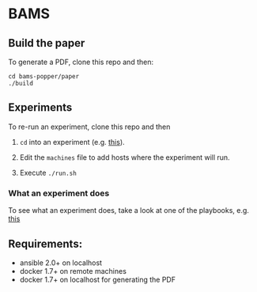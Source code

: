# BAMS

## Build the paper

To generate a PDF, clone this repo and then:

```
cd bams-popper/paper
./build
```

## Experiments

To re-run an experiment, clone this repo and then

 1. `cd` into an experiment (e.g. 
    [this](experiments/performance_reproducibility)).

 2. Edit the `machines` file to add hosts where the experiment will 
    run.

 3. Execute `./run.sh`

### What an experiment does

To see what an experiment does, take a look at one of the playbooks, 
e.g. [this](experiments/numeric_reproducibility/playbook.yml)

## Requirements:

  * ansible 2.0+ on localhost
  * docker 1.7+ on remote machines
  * docker 1.7+ on localhost for generating the PDF
